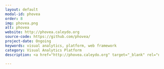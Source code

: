 ```yaml
---
layout: default
modal-id: phovea
order: 8
img: phovea.png
alt: phovea
website: http://phovea.caleydo.org
source-code: https://github.com/phovea/
project-date: Ongoing
keywords: visual analytics, platform, web framework
category: Visual Analytics Platform
description: <a href="http://phovea.caleydo.org" target="_blank" rel="noopener">Phovea</a> is novel web based client-server visual analysis platform. Samuel Gratzl developed the architecture of the platform and implemented most part of it. A set of demo application are hosted at <a href="https://caleydoapp.org" target="_blank" rel="noopener">caleydoapp.org</a>

---
```

